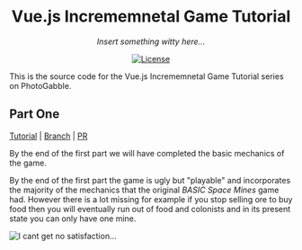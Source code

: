 <h1 align="center">Vue.js Incrememnetal Game Tutorial</h1>
<p align="center"><em>Insert something witty here...</em></p>

<p align="center">
   <a href="LICENSE"><img src="https://img.shields.io/github/license/photogabble/parcel-vue-js-zero-config-project-skeleton.svg" alt="License"></a>
</p>

This is the source code for the Vue.js Incrememnetal Game Tutorial series on PhotoGabble.

## Part One
[Tutorial](https://www.photogabble.co.uk/blog/tutorials/build-an-incremental-web-game-with-vue-js/) | [Branch](https://github.com/photogabble/vuejs-incremental-game-tutorial/tree/tutorial-part-1) | [PR](https://github.com/photogabble/vuejs-incremental-game-tutorial/pull/1)

By the end of the first part we will have completed the basic mechanics of the game. 

By the end of the first part the game is ugly but "playable" and incorporates the majority of the mechanics that the original _BASIC Space Mines_ game had. However there is a lot missing for example if you stop selling ore to buy food then you will eventually run out of food and colonists and in its present state you can only have one mine.

![I cant get no satisfaction...](https://www.photogabble.co.uk/img/build-an-incremental-web-game-with-vue-js-3.png "I cant get no satisfaction...")
